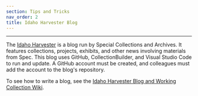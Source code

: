 ```yaml
---
section: Tips and Tricks
nav_order: 2
title: Idaho Harvester Blog
---
```

---

The [Idaho Harvester](https://harvester.lib.uidaho.edu) is a blog run by Special Collections and Archives. It features collections, projects, exhibits, and other news involving materials from Spec. This blog uses GitHub, CollectionBuilder, and Visual Studio Code to run and update. A GitHub account must be created, and colleagues must add the account to the blog's repository.

To see how to write a blog, see the [Idaho Harvester Blog and Working Collection Wiki](https://github.com/uidaholib/spec-lumber/wiki).